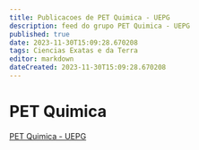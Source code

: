 ```yaml
---
title: Publicacoes de PET Quimica - UEPG 
description: feed do grupo PET Quimica - UEPG
published: true
date: 2023-11-30T15:09:28.670208
tags: Ciencias Exatas e da Terra
editor: markdown
dateCreated: 2023-11-30T15:09:28.670208
---
```


# PET Quimica
[PET Quimica - UEPG](/grupo/211PETQuimicaUEPG.md)